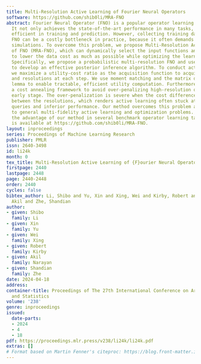 ```yaml
---
title: Multi-Resolution Active Learning of Fourier Neural Operators
software: https://github.com/shib0li/MRA-FNO
abstract: Fourier Neural Operator (FNO) is a popular operator learning framework.
  It not only achieves the state-of-the-art performance in many tasks, but also is
  efficient in training and prediction. However, collecting training data for the
  FNO can be a costly bottleneck in practice, because it often demands expensive physical
  simulations. To overcome this problem, we propose Multi-Resolution Active Learning
  of FNO (MRA-FNO), which can dynamically select the input functions and resolutions
  to lower the data cost as much as possible while optimizing the learning efficiency.
  Specifically, we propose a probabilistic multi-resolution FNO and use ensemble Monte-Carlo
  to develop an effective posterior inference algorithm. To conduct active learning,
  we maximize a utility-cost ratio as the acquisition function to acquire new examples
  and resolutions at each step. We use moment matching and the matrix determinant
  lemma to enable tractable, efficient utility computation. Furthermore, we develop
  a cost annealing framework to avoid over-penalizing high-resolution queries at the
  early stage. The over-penalization is severe when the cost difference is significant
  between the resolutions, which renders active learning often stuck at low-resolution
  queries and inferior performance. Our method overcomes this problem and applies
  to general multi-fidelity active learning and optimization problems. We have shown
  the advantage of our method in several benchmark operator learning tasks. The code
  is available at https://github.com/shib0li/MRA-FNO.
layout: inproceedings
series: Proceedings of Machine Learning Research
publisher: PMLR
issn: 2640-3498
id: li24k
month: 0
tex_title: Multi-Resolution Active Learning of {F}ourier Neural Operators
firstpage: 2440
lastpage: 2448
page: 2440-2448
order: 2440
cycles: false
bibtex_author: Li, Shibo and Yu, Xin and Xing, Wei and Kirby, Robert and Narayan,
  Akil and Zhe, Shandian
author:
- given: Shibo
  family: Li
- given: Xin
  family: Yu
- given: Wei
  family: Xing
- given: Robert
  family: Kirby
- given: Akil
  family: Narayan
- given: Shandian
  family: Zhe
date: 2024-04-18
address:
container-title: Proceedings of The 27th International Conference on Artificial Intelligence
  and Statistics
volume: '238'
genre: inproceedings
issued:
  date-parts:
  - 2024
  - 4
  - 18
pdf: https://proceedings.mlr.press/v238/li24k/li24k.pdf
extras: []
# Format based on Martin Fenner's citeproc: https://blog.front-matter.io/posts/citeproc-yaml-for-bibliographies/
---
```

